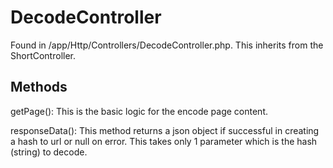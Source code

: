# DecodeController

Found in /app/Http/Controllers/DecodeController.php. This inherits from the ShortController.

## Methods

getPage(): This is the basic logic for the encode page content.

responseData(): This method returns a json object if successful in creating a hash to url or null on error. This
takes only 1 parameter which is the hash (string) to decode.

